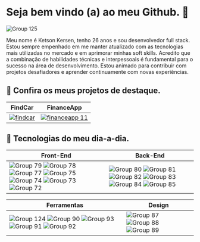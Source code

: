 # Seja bem vindo (a) ao meu Github. 🎉
![Group 125](https://github.com/user-attachments/assets/bb3858b0-06c2-488c-9bbd-a7416690ab65)

Meu nome é Ketson Kersen, tenho 26 anos e sou desenvolvedor full stack. 
Estou sempre empenhado em me manter atualizado com as tecnologias mais utilizadas no mercado e em aprimorar minhas soft skills. Acredito que a combinação de habilidades técnicas e interpessoais é fundamental para o sucesso na área de desenvolvimento. Estou animado para contribuir com projetos desafiadores e aprender continuamente com novas experiências.

## 🔹 Confira os meus projetos de destaque.

FindCar | FinanceApp
--- | ---
<a href="https://github.com/KetsonKersen/find-car" target="_blank"> ![findcar](https://github.com/user-attachments/assets/3fa574d4-c02c-4bcf-a7f0-fd4382b045d7) <a/> | <a href="https://github.com/KetsonKersen/FianceApp" target="_blank"> ![financeapp 11](https://github.com/user-attachments/assets/ea9c978f-12dc-4895-8b87-8818f2c801e1) <a/>

## 🔹 Tecnologias do meu dia-a-dia.
Front-End | Back-End
--- | ---
![Group 79](https://github.com/user-attachments/assets/bb8a34b7-bb74-4121-8568-b412b7c64ab8) ![Group 78](https://github.com/user-attachments/assets/6fa7a400-9283-4bd5-9781-406a7436c3a6) ![Group 77](https://github.com/user-attachments/assets/0ab467b7-9891-41d0-a1f6-d3925077bb5e) ![Group 75](https://github.com/user-attachments/assets/7ff8b63b-9a97-4dec-a0b9-dfe44474181e) ![Group 74](https://github.com/user-attachments/assets/dc8438c1-42f6-46a0-9de6-a152a5e6bb13) ![Group 73](https://github.com/user-attachments/assets/71e7fe7a-732a-487c-a43e-9d0b00919c56) ![Group 72](https://github.com/user-attachments/assets/03d7849a-9211-4744-8905-5f9c4f049573) | ![Group 80](https://github.com/user-attachments/assets/f1140e40-3b0f-43e5-857a-2f86188e9ad4) ![Group 81](https://github.com/user-attachments/assets/218ecee9-01c8-4cd6-855c-940770203e70) ![Group 82](https://github.com/user-attachments/assets/6a98d8cd-30d1-4568-b8fd-68adeac65a55) ![Group 83](https://github.com/user-attachments/assets/a4da60db-69eb-4d6c-afe0-7996e554432b) ![Group 84](https://github.com/user-attachments/assets/d72701ed-055f-4c4c-a850-017828a2c2d4) ![Group 85](https://github.com/user-attachments/assets/4952859b-7b37-4dd2-8cba-b3471d4fbfeb)

Ferramentas | Design
--- | ---
![Group 124](https://github.com/user-attachments/assets/9f8af7f9-fa81-4916-b341-b9aff42ddda1) ![Group 90](https://github.com/user-attachments/assets/fbc7d664-d64f-4ff6-9ac6-988a5dfa1dbb) ![Group 93](https://github.com/user-attachments/assets/26d27f0c-fcf1-47b4-b969-5dba6005def1) ![Group 91](https://github.com/user-attachments/assets/191729a8-463a-4846-a636-f1aaa3e1e41e) ![Group 92](https://github.com/user-attachments/assets/c4d47102-f1eb-46ec-ab35-f25dc2ef3182) | ![Group 87](https://github.com/user-attachments/assets/9e57afbd-af1f-4b4c-a31c-6ae9609f68c0) ![Group 88](https://github.com/user-attachments/assets/5fc7a47f-0579-4109-b3dc-ce200417eb84) ![Group 89](https://github.com/user-attachments/assets/df30f0f8-219c-48bf-afcc-bbd65a48047e)

